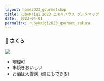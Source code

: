 ```yaml
---
layout: home2023_gourmetshop
title: RubyKaigi 2023 エモリハウス グルメマップ
date:  2023-04-01
permalink: rubykaigi2023_gourmet_sakura
---
```

<div class="container">
  <h3 id="sakura">🍶 さくら</h3>
  <div class="row">
    <div class="col-6">
      <img src="/assets/images/rubykaigi2023_gourmetmap/no-image.jpg" class="hand-write">
    </div>
    <div class="col-6">
      <ul>
		<li>喫煙可</li>
		<li>串焼きおいしい</li>
		<li>お酒は大雪渓（燗にもできる）</li>
      </ul>
    </div>
  </div>
</div>
